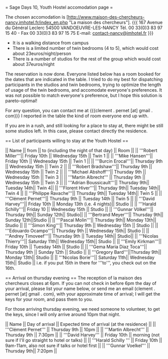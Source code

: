 = Sage Days 10, Youth Hostel accomodation page =

The chosen accomodation is [http://www.maison-des-chercheurs-nancy.imhotel.fr/index_en.php "La maison des chercheurs"].
{{{
167 Avenue du Général Leclerc
54500 VANDOEUVRE-LES-NANCY
Tél. 00 33(0)3 83 97 15 40 - 
Fax 00 33(0)3 83 97 15 75
E-mail: contact-nancy@imhotel.fr
}}}

 * It is  a walking distance from campus
 * There is a limited number of twin bedrooms (4 to 5), which would cost about 23euros/night/person
 * There is a number of studios for the rest of the group which would cost about 37euros/night

The reservation is now done. Everyone listed below has a room booked for the dates that are indicated in the table.
I tried to do my best for dispatching participants in the studios and twin bedrooms, trying to optimize the length of usage of the twin bedrooms, and accomodate everyone's preferences. It was not possible to match everyone's preference, but I hope this solution is pareto-optimal!

For any question, you can contact me at {{{clement . pernet [at] gmail . com}}}
I reported in the table the kind of room everyone end up with.

If you are in a rush, and still looking for a place to stay at, there might be still some studios left. In this case, please contact directly the residence.

== List of participants willing to stay at the Youth Hostel ==

|| Name                 || from       || to (including the night of that day) || Room ||
|| '''Robert Miller'''|| Friday 10th || Wednesday 15th || Twin 1 ||
|| '''Mike Hansen'''|| Friday 10th || Wednesday 15th || Twin 1 ||
|| '''Burcin Erocal'''||  Thursday 9th || Wednesday 15th || Twin 2 ||
|| '''Robert Bradshaw'''|| Thursday 9th || Wednesday 15th || Twin 2 ||
|| '''Michael Abshoff'''||  Thursday 9th || Wednesday 15th || Twin 3 ||
|| '''Martin Albrecht''' || Thursday 9th || Wednesday 15th || Twin 3 ||
|| '''Adrian Boussicault'''|| Thursday 9th|| Tuesday 14th|| Twin 4||
|| '''Florent Hiver'''|| Thursday 9th|| Tuesday 14th|| Twin 4 ||
|| '''Philippe Ravache'''|| Thursday 9th|| Tuesday 14th|| Twin 5 ||
|| '''Clément Pernet'''||  Thursday 9th || Tuesday 14th || Twin 5 ||
|| '''David Harvey'''|| Friday 10th || Monday 13th (i.e. 4 nights)|| Studio ||
|| '''Harald Schilly'''|| Friday 10 || Wednesday 15th || Studio ||
|| '''Gunnar Völkel'''|| Thursday 9th|| Sunday 12th|| Studio||
|| '''Bertrand Meyer'''|| Thursday 9th|| Sunday 12th||Studio ||
|| '''Pascal Molin'''|| Thursday 9th|| Monday 13th|| Studio ||
|| '''Simon King'''||  Thursday 9th || Wednesday 15th || Studio ||
|| '''Edouardo Ocampo'''|| Thursday 9th || Wednesday 15th|| Studio ||
|| '''Andrey Timoveef'''|| Thursday 9th || Tuesday 14th|| Studio||
|| '''Nicolas Thierry'''|| Saturday 11th|| Wednesday 15th|| Studio ||
|| '''Emily Kirkman'''|| Friday 10th || Tuesday 14th || Studio ||
|| '''Gema Maria Diaz Toca'''|| Thursday 9th || Sunday 12th || Studio ||
|| '''Gregory Bard'''||Thursday 9th|| Monday 13th|| Studio ||
|| '''Nicolas Borie'''|| Saturday 11th|| Wednesday 15th|| Studio ||
i.e. if you put 15th in there for '''to''', you check out on the 16th.

== Arrival on thursday evening ==
The reception of la maison des chercheurs closes at 6pm. If you can not check in before 6pm the day of your arrival, please list your name below, or send me an email (clement . pernet [at] gmail . com), with your approximate time of arrival; I will get the keys for your room, and pass them to you.

For those arriving thursday evening, we need someone to volunteer, to get the keys, since I will only arrive around 10pm that night.

|| Name || Day of arrival || Expected time of arrival (at the residence) ||
|| '''Clément Pernet''' || Thursday 9th || 10pm ||
|| '''Martin Albrecht''' || Thursday 9th || 7:30pm ||
|| '''David Harvey''' || Friday 10th || morning (not sure if I'll go straight to hotel or talks) ||
|| '''Harald Schilly ''' || Friday 10th || 9am-11am, also not sure if talks or hotel first ||
|| '''Gunnar Voelkel''' || Thursday 9th|| 7:20pm ||
